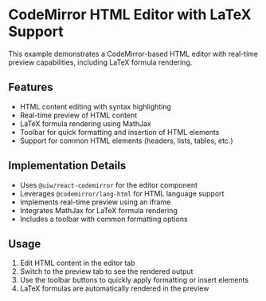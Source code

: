# CodeMirror HTML Editor with LaTeX Support

This example demonstrates a CodeMirror-based HTML editor with real-time preview capabilities, including LaTeX formula rendering.

## Features

- HTML content editing with syntax highlighting
- Real-time preview of HTML content
- LaTeX formula rendering using MathJax
- Toolbar for quick formatting and insertion of HTML elements
- Support for common HTML elements (headers, lists, tables, etc.)

## Implementation Details

- Uses `@uiw/react-codemirror` for the editor component
- Leverages `@codemirror/lang-html` for HTML language support
- Implements real-time preview using an iframe
- Integrates MathJax for LaTeX formula rendering
- Includes a toolbar with common formatting options

## Usage

1. Edit HTML content in the editor tab
2. Switch to the preview tab to see the rendered output
3. Use the toolbar buttons to quickly apply formatting or insert elements
4. LaTeX formulas are automatically rendered in the preview